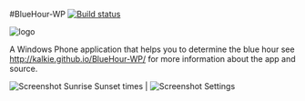 #BlueHour-WP
[![Build status](https://ci.appveyor.com/api/projects/status/90aqk5klxy3x274w/branch/master?svg=true)](https://ci.appveyor.com/project/kalkie/bluehour-wp)
<br/>

![logo](http://cdn.marketplaceimages.windowsphone.com/v8/images/672f6aec-6228-44b5-96e1-3660b08c74ef?imageType=ws_icon_large)

A Windows Phone application that helps you to determine the blue hour see http://kalkie.github.io/BlueHour-WP/ for more information about the app and source.

![Screenshot Sunrise Sunset times](http://cdn.marketplaceimages.windowsphone.com/v8/images/12366311-c1e9-4998-9076-a95646860a43?imageType=ws_screenshot_large&rotation=0) | ![Screenshot Settings](http://cdn.marketplaceimages.windowsphone.com/v8/images/ad135c21-99a4-469b-b330-1bd653a86522?imageType=ws_screenshot_large&rotation=0)
